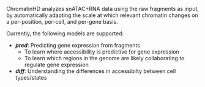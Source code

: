 ChromatinHD analyzes snATAC+RNA data using the raw fragments as input, by automatically adapting the scale at which
relevant chromatin changes on a per-position, per-cell, and per-gene basis.

Currently, the following models are supported:

<ul>
    <li><strong><i>pred</i></strong>: Predicting gene expression from fragments
        <ul>
            <li>To learn where accessibility is predictive for gene
                expression</li>
            <li>To learn which regions in the genome are likely collaborating to regulate gene expression</li>
        </ul>
    </li>
    <li><strong><i>diff</i></strong>: Understanding the differences in accessibilty between cell types/states</li>
</ul>